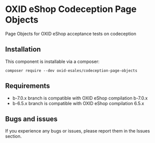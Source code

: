# OXID eShop Codeception Page Objects

Page Objects for OXID eShop acceptance tests on codeception

## Installation
  
This component is installable via a composer:

```
composer require --dev oxid-esales/codeception-page-objects
```

## Requirements

* b-7.0.x branch is compatible with OXID eShop compilation b-7.0.x
* b-6.5.x branch is compatible with OXID eShop compilation 6.5.x

## Bugs and issues

If you experience any bugs or issues, please report them in the Issues section.
